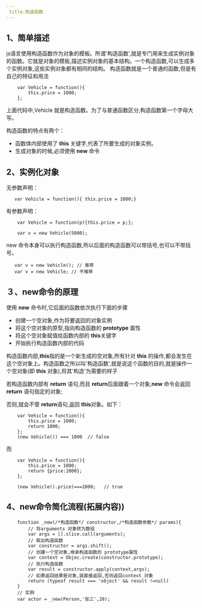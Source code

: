 ```yaml
---
 title:构造函数
---
```


## 1、简单描述
js语言使用构造函数作为对象的模板。所谓'构造函数',就是专门用来生成实例对象的函数。它就是对象的模板,描述实例对象的基本结构。一个构造函数,可以生成多个实例对象,这些实例对象都有相同的结构。
构造函数就是一个普通的函数,但是有自己的特征和用法
```
    var Vehicle = function(){
        this.price = 1000;  
    };
```
上面代码中,Vehicle 就是构造函数。为了与普通函数区分,构造函数第一个字母大写。

构造函数的特点有两个：

- 函数体内部使用了 **this** 关键字,代表了所要生成的对象实例。
- 生成对象的时候,必须使用 **new** 命令

## 2、实例化对象

无参数声明：

```
   var Vehicle = function(){ this.price = 1000;}
```

有参数声明：

```
    var Vehicle = function(p){this.price = p;};

    var v = new Vehicle(5000); 
```
new 命令本身可以执行构造函数,所以后面的构造函数可以带括号,也可以不带括号。
```
   var v = new Vehicle(); // 推荐
   var v = new Vehicle; // 不推荐

```

## ３、new命令的原理
使用 **new** 命令时,它后面的函数依次执行下面的步骤
- 创建一个空对象,作为将要返回的对象实例
- 将这个空对象的原型,指向构造函数的 **prototype** 属性
- 将这个空对象赋值给函数内部的 **this**关键字
- 开始执行构造函数内部的代码

构造函数内部,**this**指的是一个新生成的空对象,所有针对 **this** 的操作,都会发生在这个空对象上。构造函数之所以叫'构造函数',就是说这个函数的目的,就是操作一个空对象(即 **this** 对象),将其'构造'为需要的样子

若构造函数内部有 **return** 语句,而且 **return**后面跟着一个对象,**new** 命令会返回 **return** 语句指定的对象;

否则,就会不管 **return**语句,返回 **this**对象。如下：

```
    var Vehicle = function(){
        this.price = 1000;
        return 1000;
    };
    (new Vehicle()) === 1000  // false
```
而

```
    var Vehicle = function(){
        this.price = 1000; 
        return {price:2000};
    };

    (new Vehicle().price)===2000;   // true 
```

## 4、new命令简化流程(拓展内容))

```
    function _new(/*构造函数*/ constructor,/*构造函数参数*/ params){
        // 将arguments 对象转为数组
        var args = [].slice.call(arguments);
        // 取出构造函数
        var constructor = args.shift();
        // 创建一个空对象,继承构造函数的 prototype属性
        var context = Objec.create(constructor.prototype);
        // 执行构造函数
        var result = constructor.apply(context,args);
        // 如果返回结果是对象,就直接返回,否则返回context 对象
        return (typeof result === 'object' && result !=null)
    }
    // 实例
    var actor = _new(Person,'张三',28);
```



